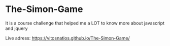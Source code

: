 # The-Simon-Game
It is a course challenge that helped me a LOT to know more about javascript and jquery

Live adress: https://vitosnatios.github.io/The-Simon-Game/
